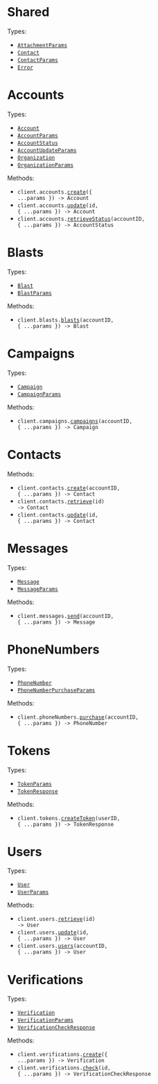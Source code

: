 # Shared

Types:

- <code><a href="./src/resources/shared.ts">AttachmentParams</a></code>
- <code><a href="./src/resources/shared.ts">Contact</a></code>
- <code><a href="./src/resources/shared.ts">ContactParams</a></code>
- <code><a href="./src/resources/shared.ts">Error</a></code>

# Accounts

Types:

- <code><a href="./src/resources/accounts.ts">Account</a></code>
- <code><a href="./src/resources/accounts.ts">AccountParams</a></code>
- <code><a href="./src/resources/accounts.ts">AccountStatus</a></code>
- <code><a href="./src/resources/accounts.ts">AccountUpdateParams</a></code>
- <code><a href="./src/resources/accounts.ts">Organization</a></code>
- <code><a href="./src/resources/accounts.ts">OrganizationParams</a></code>

Methods:

- <code title="post /accounts">client.accounts.<a href="./src/resources/accounts.ts">create</a>({ ...params }) -> Account</code>
- <code title="patch /accounts/{id}">client.accounts.<a href="./src/resources/accounts.ts">update</a>(id, { ...params }) -> Account</code>
- <code title="get /accounts/{account_id}/status">client.accounts.<a href="./src/resources/accounts.ts">retrieveStatus</a>(accountID, { ...params }) -> AccountStatus</code>

# Blasts

Types:

- <code><a href="./src/resources/blasts.ts">Blast</a></code>
- <code><a href="./src/resources/blasts.ts">BlastParams</a></code>

Methods:

- <code title="post /accounts/{account_id}/blasts">client.blasts.<a href="./src/resources/blasts.ts">blasts</a>(accountID, { ...params }) -> Blast</code>

# Campaigns

Types:

- <code><a href="./src/resources/campaigns.ts">Campaign</a></code>
- <code><a href="./src/resources/campaigns.ts">CampaignParams</a></code>

Methods:

- <code title="post /accounts/{account_id}/campaigns">client.campaigns.<a href="./src/resources/campaigns.ts">campaigns</a>(accountID, { ...params }) -> Campaign</code>

# Contacts

Methods:

- <code title="post /accounts/{account_id}/contacts">client.contacts.<a href="./src/resources/contacts.ts">create</a>(accountID, { ...params }) -> Contact</code>
- <code title="get /contacts/{id}">client.contacts.<a href="./src/resources/contacts.ts">retrieve</a>(id) -> Contact</code>
- <code title="patch /contacts/{id}">client.contacts.<a href="./src/resources/contacts.ts">update</a>(id, { ...params }) -> Contact</code>

# Messages

Types:

- <code><a href="./src/resources/messages.ts">Message</a></code>
- <code><a href="./src/resources/messages.ts">MessageParams</a></code>

Methods:

- <code title="post /accounts/{account_id}/messages">client.messages.<a href="./src/resources/messages.ts">send</a>(accountID, { ...params }) -> Message</code>

# PhoneNumbers

Types:

- <code><a href="./src/resources/phone-numbers.ts">PhoneNumber</a></code>
- <code><a href="./src/resources/phone-numbers.ts">PhoneNumberPurchaseParams</a></code>

Methods:

- <code title="post /accounts/{account_id}/phone_numbers">client.phoneNumbers.<a href="./src/resources/phone-numbers.ts">purchase</a>(accountID, { ...params }) -> PhoneNumber</code>

# Tokens

Types:

- <code><a href="./src/resources/tokens.ts">TokenParams</a></code>
- <code><a href="./src/resources/tokens.ts">TokenResponse</a></code>

Methods:

- <code title="post /users/{user_id}/tokens">client.tokens.<a href="./src/resources/tokens.ts">createToken</a>(userID, { ...params }) -> TokenResponse</code>

# Users

Types:

- <code><a href="./src/resources/users.ts">User</a></code>
- <code><a href="./src/resources/users.ts">UserParams</a></code>

Methods:

- <code title="get /users/{id}">client.users.<a href="./src/resources/users.ts">retrieve</a>(id) -> User</code>
- <code title="patch /users/{id}">client.users.<a href="./src/resources/users.ts">update</a>(id, { ...params }) -> User</code>
- <code title="post /accounts/{account_id}/users">client.users.<a href="./src/resources/users.ts">users</a>(accountID, { ...params }) -> User</code>

# Verifications

Types:

- <code><a href="./src/resources/verifications.ts">Verification</a></code>
- <code><a href="./src/resources/verifications.ts">VerificationParams</a></code>
- <code><a href="./src/resources/verifications.ts">VerificationCheckResponse</a></code>

Methods:

- <code title="post /verifications">client.verifications.<a href="./src/resources/verifications.ts">create</a>({ ...params }) -> Verification</code>
- <code title="post /verifications/{id}/checks">client.verifications.<a href="./src/resources/verifications.ts">check</a>(id, { ...params }) -> VerificationCheckResponse</code>
